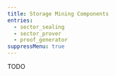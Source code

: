 ```yaml
---
title: Storage Mining Components
entries:
  - sector_sealing
  - sector_prover
  - proof_generator
suppressMenu: true
---
```


TODO
